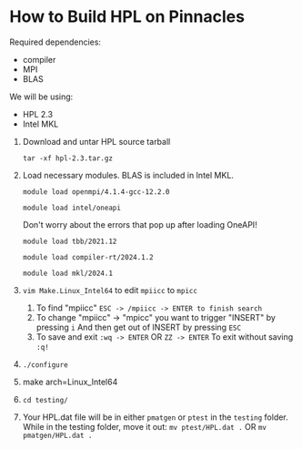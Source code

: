 # How to Build HPL on Pinnacles

Required dependencies:

- compiler
- MPI
- BLAS

We will be using:

- HPL 2.3
- Intel MKL

1. Download and untar HPL source tarball

    ```shell
    tar -xf hpl-2.3.tar.gz
    ```

2. Load necessary modules. BLAS is included in Intel MKL.

    ```shell
    module load openmpi/4.1.4-gcc-12.2.0
    ```

    ```shell
    module load intel/oneapi
    ```
  
    Don't worry about the errors that pop up after loading OneAPI!

    ```shell
    module load tbb/2021.12
    ```

    ```shell
    module load compiler-rt/2024.1.2
    ```

    ```shell
    module load mkl/2024.1
    ```

3. `vim Make.Linux_Intel64` to edit `mpiicc` to `mpicc`
   1. To find "mpiicc"
   `ESC -> /mpiicc -> ENTER to finish search`
   2. To change "mpiicc" -> "mpicc" you want to trigger "INSERT" by pressing
   `i`
   And then get out of INSERT by pressing
   `ESC`
   3. To save and exit
   `:wq -> ENTER` OR `ZZ -> ENTER`
   To exit without saving
   `:q!`

4. `./configure`
5. make arch=Linux_Intel64
6. `cd testing/`
7. Your HPL.dat file will be in either `pmatgen` or `ptest` in the `testing` folder.
    While in the testing folder, move it out:
    `mv ptest/HPL.dat .` OR `mv pmatgen/HPL.dat .`